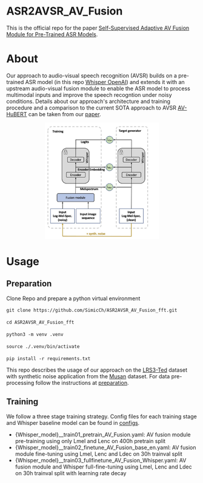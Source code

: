 # ASR2AVSR_AV_Fusion

This is the official repo for the paper [Self-Supervised Adaptive AV Fusion Module for Pre-Trained ASR Models](https://arxiv.org/abs/2312.13873).

# About
Our approach to audio-visual speech recognition (AVSR) builds on a pre-trained ASR model (in this repo [Whisper OpenAI](https://github.com/openai/whisper)) and extends it with an upstream audio-visual fusion module to enable the ASR model to process multimodal inputs and improve the speech recogntion under noisy conditions. Details about our approach's architecture and training procedure and a comparison to the current SOTA approach to AVSR [AV-HuBERT](https://github.com/facebookresearch/av_hubert) can be taken from our [paper](https://arxiv.org/abs/2312.13873).

<p align="center">
    <img src="/imgs/Overview.jpg" alt="Bildbeschreibung" style="width: 300px;"/>
</p>

# Usage

## Preparation

Clone Repo and prepare a python virtual environment
```shell
git clone https://github.com/SimicCh/ASR2AVSR_AV_Fusion_fft.git

cd ASR2AVSR_AV_Fusion_fft

python3 -m venv .venv

source ./.venv/bin/activate

pip install -r requirements.txt
```

This repo describes the usage of our approach on the [LRS3-Ted](https://www.robots.ox.ac.uk/~vgg/data/lip_reading/) dataset with synthetic noise application from the [Musan](http://www.openslr.org/17/) dataset. For data pre-processing follow the instructions at [preparation](./preparation/).


## Training
We follow a three stage training strategy. Config files for each training stage and Whisper baseline model can be found in [configs](./configs/).

- {Whisper_model}__train01_pretrain_AV_Fusion.yaml: AV fusion module pre-training using only Lmel and Lenc on 400h pretrain split
- {Whisper_model}__train02_finetune_AV_Fusion_base_en.yaml: AV fusion module fine-tuning using Lmel, Lenc and Ldec on 30h trainval split
- {Whisper_model}__train03_fullfinetune_AV_Fusion_Whisper.yaml: AV fusion module and Whisper full-fine-tuning using Lmel, Lenc and Ldec on 30h trainval split with learning rate decay











